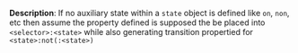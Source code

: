 __Description__: If no auxiliary state within a `state` object is defined like `on`, `non`, etc then assume the property defined is supposed the be placed into `<selector>:<state>` while also generating transition propertied for `<state>:not(:<state>)`
